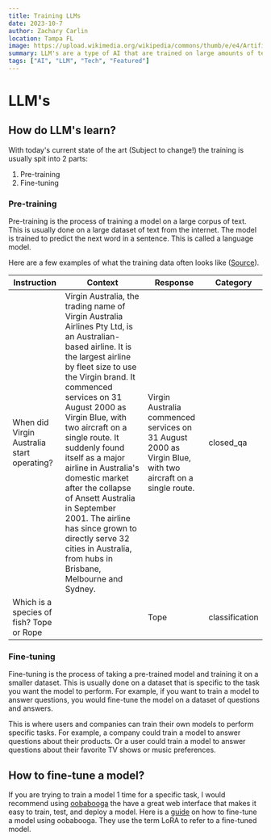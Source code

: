 ```yaml
---
title: Training LLMs
date: 2023-10-7
author: Zachary Carlin
location: Tampa FL
image: https://upload.wikimedia.org/wikipedia/commons/thumb/e/e4/Artificial_neural_network.svg/440px-Artificial_neural_network.svg.png
summary: LLM's are a type of AI that are trained on large amounts of text. They are able to generate outputs that are similar to the training data. This allows them to be used for a variety of tasks such as question answering, summarization, and translation.
tags: ["AI", "LLM", "Tech", "Featured"]
---
```


# LLM's 

## How do LLM's learn?
With today's current state of the art (Subject to change!) the training is usually spit into 2 parts:
1. Pre-training
2. Fine-tuning

### Pre-training
Pre-training is the process of training a model on a large corpus of text. This is usually done on a large dataset of text from the internet. The model is trained to predict the next word in a sentence. This is called a language model.

Here are a few examples of what the training data often looks like ([Source](https://huggingface.co/datasets/databricks/databricks-dolly-15k/viewer/default/train?row=0)). 

| Instruction | Context | Response | Category |
| ----------- | ------- | -------- | -------- |
| When did Virgin Australia start operating? | Virgin Australia, the trading name of Virgin Australia Airlines Pty Ltd, is an Australian-based airline. It is the largest airline by fleet size to use the Virgin brand. It commenced services on 31 August 2000 as Virgin Blue, with two aircraft on a single route. It suddenly found itself as a major airline in Australia's domestic market after the collapse of Ansett Australia in September 2001. The airline has since grown to directly serve 32 cities in Australia, from hubs in Brisbane, Melbourne and Sydney. | Virgin Australia commenced services on 31 August 2000 as Virgin Blue, with two aircraft on a single route. | closed_qa |
| Which is a species of fish? Tope or Rope | | Tope | classification |

### Fine-tuning
Fine-tuning is the process of taking a pre-trained model and training it on a smaller dataset. This is usually done on a dataset that is specific to the task you want the model to perform. For example, if you want to train a model to answer questions, you would fine-tune the model on a dataset of questions and answers.

This is where users and companies can train their own models to perform specific tasks. For example, a company could train a model to answer questions about their products. Or a user could train a model to answer questions about their favorite TV shows or music preferences.

## How to fine-tune a model?

If you are trying to train a model 1 time for a specific task, I would recommend using [oobabooga](https://github.com/oobabooga/text-generation-webui) the have a great web interface that makes it easy to train, test, and deploy a model. Here is a [guide](https://github.com/oobabooga/text-generation-webui/blob/main/docs/Training-LoRAs.md) on how to fine-tune a model using oobabooga. They use the term LoRA to refer to a fine-tuned model.
